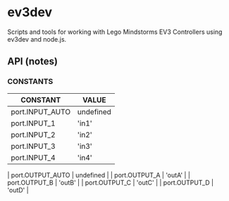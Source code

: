 # ev3dev

Scripts and tools for working with Lego Mindstorms EV3 Controllers using ev3dev and node.js.

## API (notes)

### CONSTANTS

|  CONSTANT         | VALUE     |
| ----------------- | --------- |
| port.INPUT_AUTO   | undefined |
| port.INPUT_1      | 'in1'     |
| port.INPUT_2      | 'in2'     |
| port.INPUT_3      | 'in3'     |
| port.INPUT_4      | 'in4'     |

| port.OUTPUT_AUTO  | undefined |
| port.OUTPUT_A     | 'outA'    |
| port.OUTPUT_B     | 'outB'    |
| port.OUTPUT_C     | 'outC'    |
| port.OUTPUT_D     | 'outD'    |
